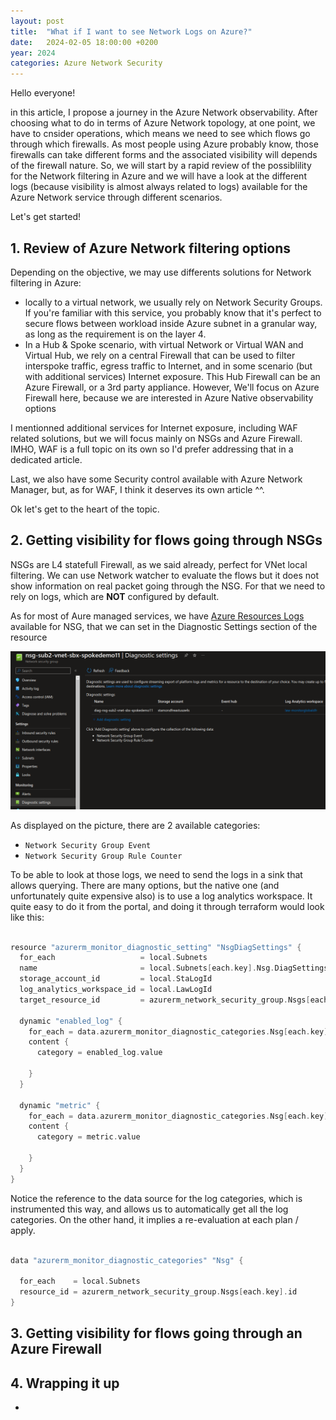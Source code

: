```yaml
---
layout: post
title:  "What if I want to see Network Logs on Azure?"
date:   2024-02-05 18:00:00 +0200
year: 2024
categories: Azure Network Security
---
```



Hello everyone!

in this article, I propose a journey in the Azure Network observability.
After choosing what to do in terms of Azure Network topology, at one point, we have to cnsider operations, which means we need to see which flows go through which firewalls.
As most people using Azure probably know, those firewalls can take different forms and the associated visibility will depends of the firewall nature.
So, we will start by a rapid review of the possiblility for the Network filtering in Azure and  we will have a look at the different logs (because visibility is almost always related to logs) available for the Azure Network service through different scenarios.

Let's get started!
  
## 1. Review of Azure Network filtering options

Depending on the objective, we may use differents solutions for Network filtering in Azure:
- locally to a virtual network, we usually rely on Network Security Groups. If you're familiar with this service, you probably know that it's perfect to secure flows between workload inside Azure subnet in a granular way, as long as the requirement is on the layer 4.
- In a Hub & Spoke scenario, with virtual Network or Virtual WAN and Virtual Hub, we rely on a central Firewall that can be used to filter interspoke traffic, egress traffic to Internet, and in some scenario (but with additional services) Internet exposure. This Hub Firewall can be an Azure Firewall, or a 3rd party appliance. However, We'll focus on Azure Firewall here, because we are interested in Azure Native observability options

I mentionned additional services for Internet exposure, including WAF related solutions, but we will focus mainly on NSGs and Azure Firewall. IMHO, WAF is a full topic on its own so I'd prefer addressing that in a dedicated article.

Last, we also have some Security control available with Azure Network Manager, but, as for WAF, I think it deserves its own article ^^.

Ok let's get to the heart of the topic.

## 2. Getting visibility for flows going through NSGs

NSGs are L4 statefull Firewall, as we said already, perfect for VNet local filtering. We can use Network watcher to evaluate the flows but it does not show information on real packet going through the NSG.
For that we need to rely on logs, which are **NOT** configured by default.

As for most of Aure managed services, we have [Azure Resources Logs](https://learn.microsoft.com/en-us/azure/azure-monitor/essentials/resource-logs) available for NSG, that we can set in the Diagnostic Settings section of the resource

![illustration1](/assets/fwobs/nsgdiagsettings.png)

As displayed on the picture, there are 2 available categories: 
- `Network Security Group Event`
- `Network Security Group Rule Counter`

To be able to look at those logs, we need to send the logs in a sink that allows querying. There are many options, but the native one (and unfortunately quite expensive also) is to use a log analytics workspace. It quite easy to do it from the portal, and doing it through terraform would look like this:

```go

resource "azurerm_monitor_diagnostic_setting" "NsgDiagSettings" {
  for_each                   = local.Subnets
  name                       = local.Subnets[each.key].Nsg.DiagSettingsName #format("%s-%s", "diag", azurerm_network_security_group.Nsgs[each.key].name)
  storage_account_id         = local.StaLogId
  log_analytics_workspace_id = local.LawLogId
  target_resource_id         = azurerm_network_security_group.Nsgs[each.key].id

  dynamic "enabled_log" {
    for_each = data.azurerm_monitor_diagnostic_categories.Nsg[each.key].log_category_types
    content {
      category = enabled_log.value

    }
  }

  dynamic "metric" {
    for_each = data.azurerm_monitor_diagnostic_categories.Nsg[each.key].metrics
    content {
      category = metric.value

    }
  }
}

```

Notice the reference to the data source for the log categories, which is instrumented this way, and allows us to automatically get all the log categories. On the other hand, it implies a re-evaluation at each plan / apply.

```go

data "azurerm_monitor_diagnostic_categories" "Nsg" {

  for_each    = local.Subnets
  resource_id = azurerm_network_security_group.Nsgs[each.key].id
}

```

## 3. Getting visibility for flows going through an Azure Firewall

## 4. Wrapping it up

- 